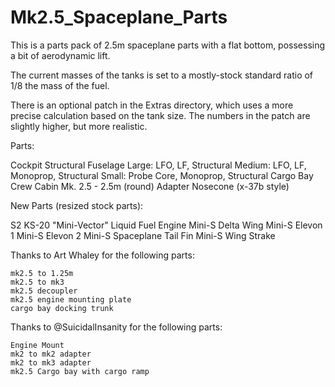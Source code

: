 # Mk2.5_Spaceplane_Parts
This is a parts pack of 2.5m spaceplane parts with a flat bottom, possessing a bit of aerodynamic lift.

The current masses of the tanks is set to a mostly-stock standard ratio of 
1/8 the mass of the fuel.

There is an optional patch in the Extras directory, which uses a more precise
calculation based on the tank size.  The numbers in the patch are slightly
higher, but more realistic.

Parts:

Cockpit
Structural Fuselage
Large: LFO, LF, Structural
Medium: LFO, LF, Monoprop, Structural
Small: Probe Core, Monoprop, Structural
Cargo Bay
Crew Cabin
Mk. 2.5 - 2.5m (round) Adapter
Nosecone (x-37b style)

New Parts (resized stock parts):

S2 KS-20 "Mini-Vector" Liquid Fuel Engine
Mini-S Delta Wing
Mini-S Elevon 1
Mini-S Elevon 2
Mini-S Spaceplane Tail Fin
Mini-S Wing Strake

Thanks to Art Whaley for the following parts:

	mk2.5 to 1.25m
	mk2.5 to mk3
	mk2.5 decoupler
	mk2.5 engine mounting plate
	cargo bay docking trunk

Thanks to @SuicidalInsanity for the following parts:

	Engine Mount
	mk2 to mk2 adapter
	mk2 to mk3 adapter
	mk2.5 Cargo bay with cargo ramp
